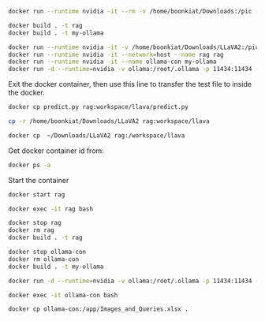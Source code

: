 ```sh
docker run --runtime nvidia -it --rm -v /home/boonkiat/Downloads:/pic --network=host dustynv/llava:r36.2.0
```

```sh
docker build . -t rag
docker build . -t my-ollama
```

```sh
docker run --runtime nvidia -it -v /home/boonkiat/Downloads/LLaVA2:/pic --network=host --name rag rag
docker run --runtime nvidia -it --network=host --name rag rag
docker run --runtime nvidia -it --name ollama-con my-ollama
docker run -d --runtime=nvidia -v ollama:/root/.ollama -p 11434:11434 --name ollama-con my-ollama
```

Exit the docker container, then use this line to transfer the test file to inside the docker.
```sh
docker cp predict.py rag:workspace/llava/predict.py
```

```sh
cp -r /home/boonkiat/Downloads/LLaVA2 rag:workspace/llava
```

```sh
docker cp  ~/Downloads/LLaVA2 rag:/workspace/llava
```

Get docker container id from:
```sh
docker ps -a
```

Start the container
```sh
docker start rag
```

```sh
docker exec -it rag bash
```

```sh
docker stop rag
docker rm rag
docker build . -t rag
```

```sh
docker stop ollama-con
docker rm ollama-con
docker build . -t my-ollama
```

```sh
docker run -d --runtime=nvidia -v ollama:/root/.ollama -p 11434:11434 --name ollama-con my-ollama
```

```sh
docker exec -it ollama-con bash
```

```sh
docker cp ollama-con:/app/Images_and_Queries.xlsx .
```
